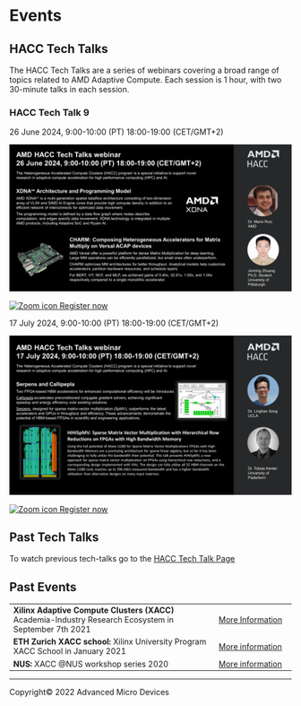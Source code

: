 

# Events

## HACC Tech Talks

The HACC Tech Talks are a series of webinars covering a broad range of topics related to AMD Adaptive Compute. Each session is 1 hour, with two 30-minute talks in each session. 

### HACC Tech Talk 9

26 June 2024, 9:00-10:00 (PT) 18:00-19:00 (CET/GMT+2)

[![Tech Talk 1advert](./images/tech_talks/tt9_advert.png)](https://amd.zoom.us/webinar/register/WN_V0kuGfGJSTiZGJenUzf64A)

[![Zoom icon](./images/zoom_30.png) Register now](https://amd.zoom.us/webinar/register/WN_V0kuGfGJSTiZGJenUzf64A)

17 July 2024, 9:00-10:00 (PT) 18:00-19:00 (CET/GMT+2)

[![Tech Talk 1advert](./images/tech_talks/tt10_advert.png)](https://amd.zoom.us/webinar/register/WN_r6-MiJIcSd6xYB0XqxBvsg)

[![Zoom icon](./images/zoom_30.png) Register now](https://amd.zoom.us/webinar/register/WN_r6-MiJIcSd6xYB0XqxBvsg)

## Past Tech Talks

To watch previous tech-talks go to the <a href="./xacc_tech_talks.html#past-talks">HACC Tech Talk Page</a>

## Past Events


<table class="responsive">
  <tr>
    <td>
      <strong> Xilinx Adaptive Compute Clusters (XACC) </strong> Academia-Industry Research Ecosystem in September 7th 2021
    </td>
    <td>
      <a href="adapt_2021.html">More Information</a>
    </td>
  </tr>
  <tr>
    <td width="800">
      <strong>ETH Zurich XACC school: </strong>Xilinx University Program XACC School in January 2021
    </td>
    <td width="200">
      <a href="xup_ethxacc_school_2021.html">More information</a>
    </td>
  </tr>
  <tr>
    <td>
      <strong>NUS: </strong>XACC @NUS workshop series 2020
    </td>
    <td>
      <a href="https://xaccnus.github.io/">More information</a>
    </td>
  </tr>
</table>



---------------------------------------

<p class="copyright">Copyright&copy; 2022 Advanced Micro Devices</p>
